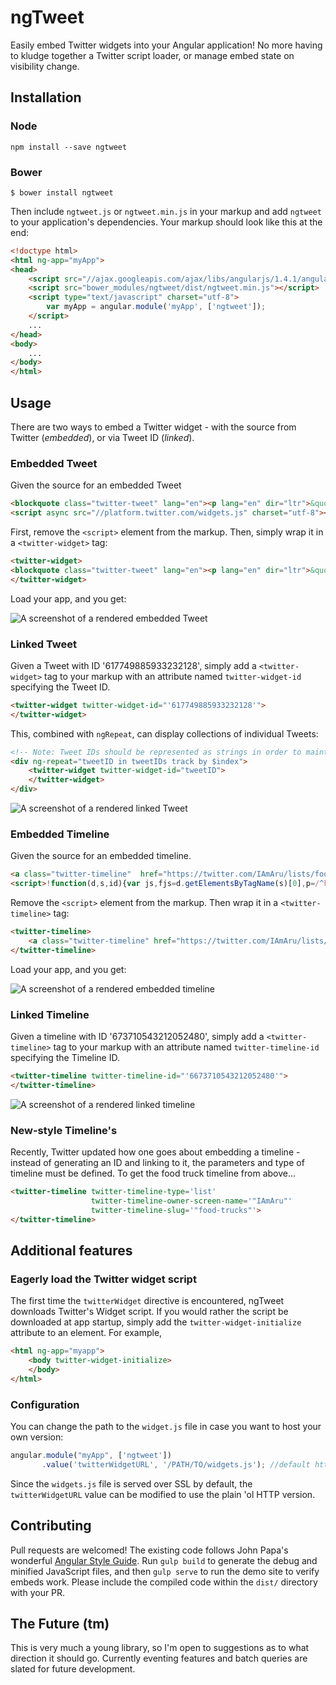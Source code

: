 # ngTweet

Easily embed Twitter widgets into your Angular application! No more having to kludge together a Twitter script loader, or manage embed state on visibility change.

## Installation

### Node

```console
npm install --save ngtweet
```

### Bower

```console
$ bower install ngtweet
```

Then include `ngtweet.js` or `ngtweet.min.js` in your markup and add `ngtweet` to your application's dependencies.  Your markup should look like this at the end:

```html
<!doctype html>
<html ng-app="myApp">
<head>
    <script src="//ajax.googleapis.com/ajax/libs/angularjs/1.4.1/angular.min.js"></script>
    <script src="bower_modules/ngtweet/dist/ngtweet.min.js"></script>
    <script type="text/javascript" charset="utf-8">
        var myApp = angular.module('myApp', ['ngtweet']);
    </script>
    ...
</head>
<body>
    ...
</body>
</html>
```

## Usage

There are two ways to embed a Twitter widget - with the source from Twitter (*embedded*), or via Tweet ID (*linked*).

### Embedded Tweet

Given the source for an embedded Tweet

```html
<blockquote class="twitter-tweet" lang="en"><p lang="en" dir="ltr">&quot;No one likes Bit O&#39; Honey.&quot; ~<a href="https://twitter.com/griffinmcelroy">@griffinmcelroy</a> <a href="https://twitter.com/hashtag/truth?src=hash">#truth</a></p>&mdash; Aru (@IAmAru) <a href="https://twitter.com/IAmAru/status/608455483507245059">June 10, 2015</a></blockquote>
<script async src="//platform.twitter.com/widgets.js" charset="utf-8"></script>
```

First, remove the `<script>` element from the markup.  Then, simply wrap it in a `<twitter-widget>` tag:

```html
<twitter-widget>
<blockquote class="twitter-tweet" lang="en"><p lang="en" dir="ltr">&quot;No one likes Bit O&#39; Honey.&quot; ~<a href="https://twitter.com/griffinmcelroy">@griffinmcelroy</a> <a href="https://twitter.com/hashtag/truth?src=hash">#truth</a></p>&mdash; Aru (@IAmAru) <a href="https://twitter.com/IAmAru/status/608455483507245059">June 10, 2015</a></blockquote>
</twitter-widget>
```

Load your app, and you get:

![A screenshot of a rendered embedded Tweet](./res/rendered-embed.png)

### Linked Tweet

Given a Tweet with ID '617749885933232128', simply add a `<twitter-widget>` tag to your markup with an attribute named `twitter-widget-id` specifying the Tweet ID.

```html
<twitter-widget twitter-widget-id="'617749885933232128'">
</twitter-widget>
```

This, combined with `ngRepeat`, can display collections of individual Tweets:

```html
<!-- Note: Tweet IDs should be represented as strings in order to maintain precision -->
<div ng-repeat="tweetID in tweetIDs track by $index">
    <twitter-widget twitter-widget-id="tweetID">
    </twitter-widget>
</div>
```

![A screenshot of a rendered linked Tweet](./res/rendered-linked.png)

### Embedded Timeline

Given the source for an embedded timeline.

```html
<a class="twitter-timeline"  href="https://twitter.com/IAmAru/lists/food-trucks" data-widget-id="673710543212052480">Tweets from https://twitter.com/IAmAru/lists/food-trucks</a>
<script>!function(d,s,id){var js,fjs=d.getElementsByTagName(s)[0],p=/^http:/.test(d.location)?'http':'https';if(!d.getElementById(id)){js=d.createElement(s);js.id=id;js.src=p+"://platform.twitter.com/widgets.js";fjs.parentNode.insertBefore(js,fjs);}}(document,"script","twitter-wjs");</script>
```

Remove the `<script>` element from the markup. Then wrap it in a `<twitter-timeline>` tag:

```html
<twitter-timeline>
    <a class="twitter-timeline" href="https://twitter.com/IAmAru/lists/food-trucks" data-widget-id="673710543212052480"> Tweets from https://twitter.com/IAmAru/lists/food-trucks</a>
</twitter-timeline>
```

Load your app, and you get:

![A screenshot of a rendered embedded timeline](./res/rendered-timeline-embed.png)

### Linked Timeline

Given a timeline with ID '673710543212052480', simply add a `<twitter-timeline>` tag to your markup with an attribute named `twitter-timeline-id` specifying the Timeline ID.

```html
<twitter-timeline twitter-timeline-id="'6673710543212052480'">
</twitter-timeline>
```

![A screenshot of a rendered linked timeline](./res/rendered-timeline-linked.png)

### New-style Timeline's

Recently, Twitter updated how one goes about embedding a timeline - instead of generating an ID and linking to it, the parameters and type of timeline must be defined.  To get the food truck timeline from above...

```html
<twitter-timeline twitter-timeline-type='list'
                  twitter-timeline-owner-screen-name='"IAmAru"'
                  twitter-timeline-slug='"food-trucks"'>
</twitter-timeline>
```

## Additional features

### Eagerly load the Twitter widget script

The first time the `twitterWidget` directive is encountered, ngTweet downloads Twitter's Widget script.  If you would rather the script be downloaded at app startup, simply add the `twitter-widget-initialize` attribute to an element. For example,

```html
<html ng-app="myapp">
    <body twitter-widget-initialize>
    </body>
</html>
```

### Configuration

You can change the path to the `widget.js` file in case you want to host your own version:

```javascript
angular.module("myApp", ['ngtweet'])
       .value('twitterWidgetURL', '/PATH/TO/widgets.js'); //default https://platform.twitter.com/widgets.js
```

Since the `widgets.js` file is served over SSL by default, the `twitterWidgetURL` value can be modified to use the plain 'ol HTTP version.

## Contributing

Pull requests are welcomed!  The existing code follows John Papa's wonderful [Angular Style Guide](https://github.com/johnpapa/angular-styleguide). Run `gulp build` to generate the debug and minified JavaScript files, and then `gulp serve` to run the demo site to verify embeds work.  Please include the compiled code within the `dist/` directory with your PR.

## The Future (tm)

This is very much a young library, so I'm open to suggestions as to what direction it should go.  Currently eventing features and batch queries are slated for future development.
